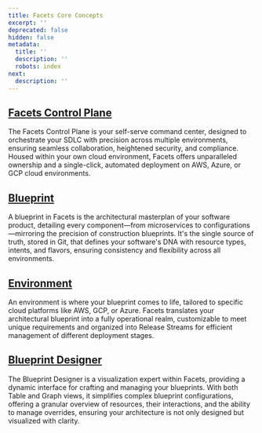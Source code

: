 ```yaml
---
title: Facets Core Concepts
excerpt: ''
deprecated: false
hidden: false
metadata:
  title: ''
  description: ''
  robots: index
next:
  description: ''
---
```

## [Facets Control Plane](doc:control-plane)

The Facets Control Plane is your self-serve command center, designed to orchestrate your SDLC with precision across multiple environments, ensuring seamless collaboration, heightened security, and compliance. Housed within your own cloud environment, Facets offers unparalleled ownership and a single-click, automated deployment on AWS, Azure, or GCP cloud environments.

## [Blueprint](doc:blueprint)

A blueprint in Facets is the architectural masterplan of your software product, detailing every component—from microservices to configurations—mirroring the precision of construction blueprints. It's the single source of truth, stored in Git, that defines your software's DNA with resource types, intents, and flavors, ensuring consistency and flexibility across all environments.

## [Environment](doc:environment)

An environment is where your blueprint comes to life, tailored to specific cloud platforms like AWS, GCP, or Azure. Facets translates your architectural blueprint into a fully operational realm, customizable to meet unique requirements and organized into Release Streams for efficient management of different deployment stages.

## [Blueprint Designer](doc:blueprint-designer)

The Blueprint Designer is a visualization expert within Facets, providing a dynamic interface for crafting and managing your blueprints. With both Table and Graph views, it simplifies complex blueprint configurations, offering a granular overview of resources, their interactions, and the ability to manage overrides, ensuring your architecture is not only designed but visualized with clarity.